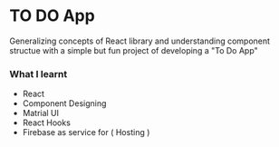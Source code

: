 # TO DO App

Generalizing concepts of React library and understanding component structue with a simple but fun project of developing a "To Do App"

### What I learnt

- React
- Component Designing
- Matrial UI
- React Hooks
- Firebase as service for ( Hosting )
